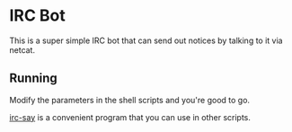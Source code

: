 IRC Bot
=======

This is a super simple IRC bot that can send out notices by talking to it via
netcat.

## Running
Modify the parameters in the shell scripts and you're good to go.

[irc-say](irc-say) is a convenient program that you can use in other scripts.
